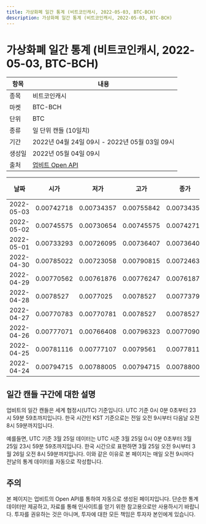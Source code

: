 ```yaml
---
title: 가상화폐 일간 통계 (비트코인캐시, 2022-05-03, BTC-BCH)
description: 가상화폐 일간 통계 (비트코인캐시, 2022-05-03, BTC-BCH)
---
```



가상화폐 일간 통계 (비트코인캐시, 2022-05-03, BTC-BCH)
===

|항목|내용|
|--|--|
|종목|비트코인캐시|
|마켓|BTC-BCH|
|단위|BTC|
|종류|일 단위 캔들 (10일치)|
|기간|2022년 04월 24일 09시 - 2022년 05월 03일 09시|
|생성일|2022년 05월 04일 09시|
|출처|[업비트 Open API](https://docs.upbit.com)|


|날짜|시가|저가|고가|종가|비고|
|--|--|--|--|--|--|
|2022-05-03|0.00742718|0.00734357|0.00755842|0.00734357|    |
|2022-05-02|0.00745575|0.00730654|0.00745575|0.00742718|    |
|2022-05-01|0.00733293|0.00726095|0.00736407|0.00736407|    |
|2022-04-30|0.00785022|0.00723058|0.00790815|0.00724638|    |
|2022-04-29|0.00770562|0.00761876|0.00776247|0.00761876|    |
|2022-04-28|0.0078527|0.0077025|0.0078527|0.0077379|    |
|2022-04-27|0.00770783|0.00770781|0.0078527|0.0078527|    |
|2022-04-26|0.00777071|0.00766408|0.00796323|0.00770901|    |
|2022-04-25|0.00781116|0.00777107|0.0079561|0.00778117|    |
|2022-04-24|0.00794715|0.00788005|0.00794715|0.00788005|    |


일간 캔들 구간에 대한 설명
---


업비트의 일간 캔들은 세계 협정시(UTC) 기준입니다. 
UTC 기준 0시 0분 0초부터 23시 59분 59초까지입니다. 
한국 시간인 KST 기준으로는 전일 오전 9시부터 다음날 오전 8시 59분까지입니다. 


예를들면, UTC 기준 3월 25일 데이터는 UTC 시준 3월 25일 0시 0분 0초부터 3월 25일 23시 59분 59초까지입니다. 
한국 시간으로 표현하면 3월 25일 오전 9시부터 3월 26일 오전 8시 59분까지입니다. 
이와 같은 이유로 본 페이지는 매일 오전 9시마다 전날의 통계 데이터를 자동으로 작성합니다. 


주의
---


본 페이지는 업비트의 Open API를 통하여 자동으로 생성된 페이지입니다. 
단순한 통계 데이터만 제공하고, 자료를 통해 인사이트를 얻기 위한 참고용으로만 사용하시기 바랍니다. 
투자를 권유하는 것은 아니며, 투자에 대한 모든 책임은 투자자 본인에게 있습니다. 
